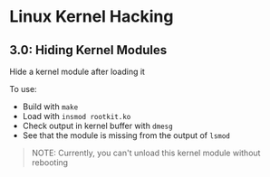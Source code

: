 # Linux Kernel Hacking

## 3.0: Hiding Kernel Modules

Hide a kernel module after loading it

To use:
* Build with `make`
* Load with `insmod rootkit.ko`
* Check output in kernel buffer with `dmesg`
* See that the module is missing from the output of `lsmod`

> NOTE: Currently, you can't unload this kernel module without rebooting

